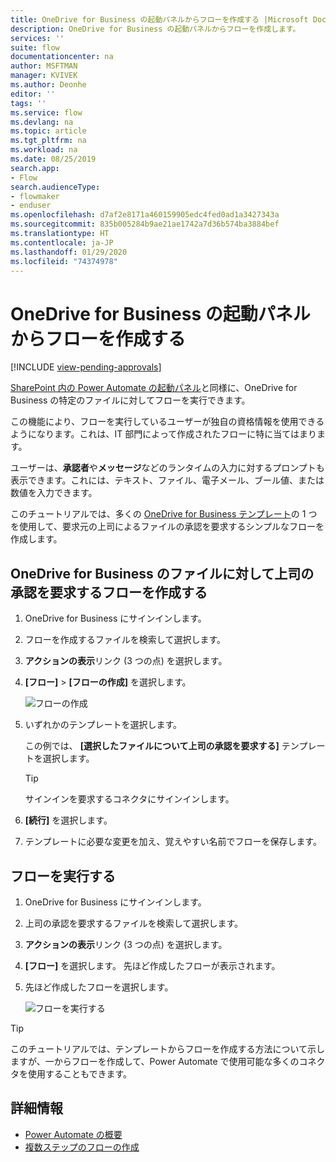 ```yaml
---
title: OneDrive for Business の起動パネルからフローを作成する |Microsoft Docs
description: OneDrive for Business の起動パネルからフローを作成します。
services: ''
suite: flow
documentationcenter: na
author: MSFTMAN
manager: KVIVEK
ms.author: Deonhe
editor: ''
tags: ''
ms.service: flow
ms.devlang: na
ms.topic: article
ms.tgt_pltfrm: na
ms.workload: na
ms.date: 08/25/2019
search.app:
- Flow
search.audienceType:
- flowmaker
- enduser
ms.openlocfilehash: d7af2e8171a460159905edc4fed0ad1a3427343a
ms.sourcegitcommit: 835b005284b9ae21ae1742a7d36b574ba3884bef
ms.translationtype: HT
ms.contentlocale: ja-JP
ms.lasthandoff: 01/29/2020
ms.locfileid: "74374978"
---
```

# <a name="create-flows-from-the-onedrive-for-business-launch-panel"></a>OneDrive for Business の起動パネルからフローを作成する
[!INCLUDE [view-pending-approvals](includes/cc-rebrand.md)]

[SharePoint 内の Power Automate の起動パネル](https://flow.microsoft.com/blog/introducing-flow-launch-panel-in-sharepoint-lists-and-libraries/)と同様に、OneDrive for Business の特定のファイルに対してフローを実行できます。 

この機能により、フローを実行しているユーザーが独自の資格情報を使用できるようになります。これは、IT 部門によって作成されたフローに特に当てはまります。 

ユーザーは、**承認者**や**メッセージ**などのランタイムの入力に対するプロンプトも表示できます。これには、テキスト、ファイル、電子メール、ブール値、または数値を入力できます。

このチュートリアルでは、多くの [OneDrive for Business テンプレート](https://flow.microsoft.com/search/?q=OneDrive)の 1 つを使用して、要求元の上司によるファイルの承認を要求するシンプルなフローを作成します。

## <a name="create-a-flow-that-requests-manager-approval-for-a-file-in-onedrive-for-business"></a>OneDrive for Business のファイルに対して上司の承認を要求するフローを作成する

1. OneDrive for Business にサインインします。
1. フローを作成するファイルを検索して選択します。
1. **アクションの表示**リンク (3 つの点) を選択します。
1. **[フロー]**  >  **[フローの作成]** を選択します。

     ![フローの作成](./media/onedrive-launch-panel/create-flow.png) 

1. いずれかのテンプレートを選択します。

    この例では、 **[選択したファイルについて上司の承認を要求する]** テンプレートを選択します。

     >[!TIP]
     >サインインを要求するコネクタにサインインします。

1. **[続行]** を選択します。
1. テンプレートに必要な変更を加え、覚えやすい名前でフローを保存します。

## <a name="run-the-flow"></a>フローを実行する

1. OneDrive for Business にサインインします。
1. 上司の承認を要求するファイルを検索して選択します。
1. **アクションの表示**リンク (3 つの点) を選択します。
1. **[フロー]** を選択します。 先ほど作成したフローが表示されます。
1. 先ほど作成したフローを選択します。

     ![フローを実行する](./media/onedrive-launch-panel/run-flow.png)


>[!TIP]
>このチュートリアルでは、テンプレートからフローを作成する方法について示しますが、一からフローを作成して、Power Automate で使用可能な多くのコネクタを使用することもできます。

## <a name="learn-more"></a>詳細情報

- [Power Automate の概要](getting-started.md) 
- [複数ステップのフローの作成](multi-step-logic-flow.md)
